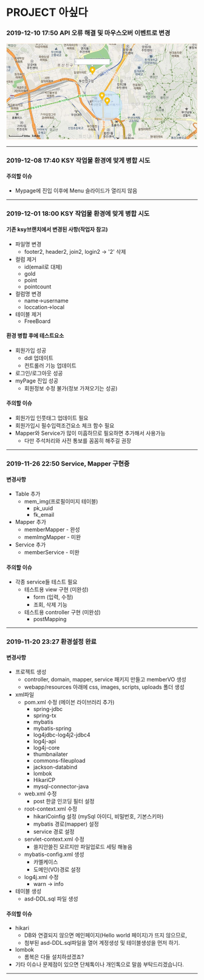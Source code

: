 # PROJECT 아싶다
### 2019-12-10 17:50 API 오류 해결 및 마우스오버 이벤트로 변경

![read](./_doc/read.JPG)

--------------------------------------------------------------------

### 2019-12-08 17:40 KSY 작업물 환경에 맞게 병합 시도

#### 주의할 이슈
* Mypage에 진입 이후에 Menu 슬라이드가 열리지 않음

--------------------------------------------------------------------

### 2019-12-01 18:00 KSY 작업물 환경에 맞게 병합 시도

#### 기존 ksy브랜치에서 변경된 사항(작업자 참고)
* 파일명 변경
  * footer2, header2, join2, login2 -> '2' 삭제
* 컬럼 제거
  * id(email로 대체)
  * gold
  * point
  * pointcount
* 컬럼명 변경
  * name->username
  * loccation->local
* 테이블 제거
  * FreeBoard

#### 환경 병합 후에 테스트요소
* 회원가입 성공
 	* ddl 업데이트
  * 컨트롤러 기능 업데이트
* 로그인/로그아웃 성공
* myPage 진입 성공
  * 회원정보 수정 불가(정보 가져오기는 성공)

#### 주의할 이슈
* 회원가입 인풋태그 업데이트 필요
* 회원가입시 필수입력조건요소 체크 함수 필요
* Mapper와 Service가 많이 미흡하므로 필요하면 추가해서 사용가능
  * 다만 주석처리와 사전 통보를 꼼꼼히 해주길 권장

--------------------------------------------------------------------

### 2019-11-26 22:50 Service, Mapper 구현중

#### 변경사항
* Table 추가
  * mem_img(프로필이미지 테이블)
    * pk_uuid
    * fk_email
* Mapper 추가
  * memberMapper - 완성
  * memImgMapper - 미완
* Service 추가
  * memberService - 미완

#### 주의할 이슈
* 각종 service들 테스트 필요
  * 테스트용 view 구현 (미완성)
    * form (입력, 수정)
    * 조회, 삭제 기능
  * 테스트용 controller 구현 (미완성)
    * postMapping

--------------------------------------------------------------------

### 2019-11-20 23:27 환경설정 완료

#### 변경사항
* 프로젝트 생성
  * controller, domain, mapper, service 패키지 만들고 memberVO 생성
  * webapp/resources 아래에 css, images, scripts, uploads 폴더 생성
* xml파일
  * pom.xml 수정 (메이븐 라이브러리 추가)
    * spring-jdbc
    * spring-tx
    * mybatis
    * mybatis-spring
    * log4jdbc-log4j2-jdbc4
    * log4j-api
    * log4j-core
    * thumbnailater
    * commons-fileupload
    * jackson-databind
    * lombok
    * HikariCP
    * mysql-connector-java
  * web.xml 수정
    * post 한글 인코딩 필터 설정
  * root-context.xml 수정
    * hikariCoinfig 설정 (mySql 아이디, 비밀번호, 기본스키마)
    * mybatis 경로(mapper) 설정
    * service 경로 설정
  * servlet-context.xml 수정
    * 쓸지안쓸진 모르지만 파일업로드 세팅 해놓음
  * mybatis-config.xml 생성
    * 카멜케이스
    * 도메인(VO)경로 설정
  * log4j.xml 수정
    * warn -> info
* 테이블 생성
  * asd-DDL.sql 파일 생성

#### 주의할 이슈
* hikari
  * DB와 연결되지 않으면 메인페이지(Hello world 페이지)가 뜨지 않으므로,
  * 첨부된 asd-DDL.sql파일을 열어 계정생성 및 테이블생성을 먼저 하기.
* lombok
  * 롬복은 다들 설치하셨겠죠?
* 기타 이슈나 문제점이 있으면 단체톡이나 개인톡으로 말씀 부탁드리겠습니다.

--------------------------------------------------------------------
